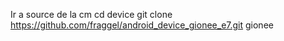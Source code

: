 Ir a source de la cm
cd device
git clone https://github.com/fraggel/android_device_gionee_e7.git gionee

